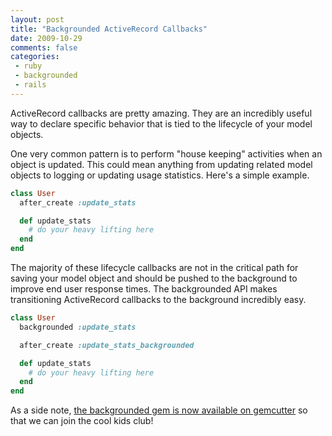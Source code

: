 ```yaml
---
layout: post
title: "Backgrounded ActiveRecord Callbacks"
date: 2009-10-29
comments: false
categories:
 - ruby
 - backgrounded
 - rails
---
```


ActiveRecord callbacks are pretty amazing. They are an incredibly useful way to declare
specific behavior that is tied to the lifecycle of your model objects.

One very common pattern is to perform &quot;house keeping&quot; activities when an object is updated.
This could mean anything from updating related model objects to logging or updating usage statistics.
Here's a simple example.

```ruby
class User
  after_create :update_stats

  def update_stats
    # do your heavy lifting here
  end
end
```

The majority of these lifecycle callbacks are not in the critical path for saving
your model object and should be pushed to the background to improve end user response times.
The backgrounded API makes transitioning ActiveRecord callbacks to the background incredibly easy.

```ruby
class User
  backgrounded :update_stats

  after_create :update_stats_backgrounded

  def update_stats
    # do your heavy lifting here
  end
end
```

As a side note, [the backgrounded gem is now available on gemcutter](http://gemcutter.org/gems/backgrounded)
so that we can join the cool kids club!
